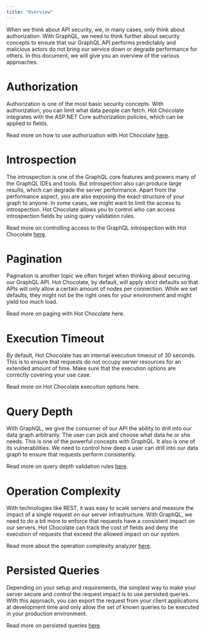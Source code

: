 ```yaml
---
title: "Overview"
---
```


When we think about API security, we, in many cases, only think about authorization. With GraphQL, we need to think further about security concepts to ensure that our GraphQL API performs predictably and malicious actors do not bring our service down or degrade performance for others. In this document, we will give you an overview of the various approaches.

# Authorization

Authorization is one of the most basic security concepts. With authorization, you can limit what data people can fetch. Hot Chocolate integrates with the ASP.NET Core authorization policies, which can be applied to fields.

Read more on how to use authorization with Hot Chocolate [here](/docs/hotchocolate/security/authorization).

# Introspection

The introspection is one of the GraphQL core features and powers many of the GraphQL IDEs and tools. But introspection also can produce large results, which can degrade the server performance. Apart from the performance aspect, you are also exposing the exact structure of your graph to anyone. In some cases, we might want to limit the access to introspection. Hot Chocolate allows you to control who can access introspection fields by using query validation rules.

Read more on controlling access to the GraphQL introspection with Hot Chocolate [here](/docs/hotchocolate/security/introspection).

# Pagination

Pagination is another topic we often forget when thinking about securing our GraphQL API. Hot Chocolate, by default, will apply strict defaults so that APIs will only allow a certain amount of nodes per connection. While we set defaults, they might not be the right ones for your environment and might yield too much load.

Read more on paging with Hot Chocolate here.

# Execution Timeout

By default, Hot Chocolate has an internal execution timeout of 30 seconds. This is to ensure that requests do not occupy server resources for an extended amount of time. Make sure that the execution options are correctly covering your use case.

Read more on Hot Chocolate execution options here.

# Query Depth

With GraphQL, we give the consumer of our API the ability to drill into our data graph arbitrarily. The user can pick and choose what data he or she needs. This is one of the powerful concepts with GraphQL. It also is one of its vulnerabilities. We need to control how deep a user can drill into our data graph to ensure that requests perform consistently.

Read more on query depth validation rules [here](/docs/hotchocolate/security/query-depth).

# Operation Complexity

With technologies like REST, it was easy to scale servers and measure the impact of a single request on our server infrastructure. With GraphQL, we need to do a bit more to enforce that requests have a consistent impact on our servers. Hot Chocolate can track the cost of fields and deny the execution of requests that exceed the allowed impact on our system.

Read more about the operation complexity analyzer [here](/docs/hotchocolate/security/operation-complexity).

# Persisted Queries

Depending on your setup and requirements, the simplest way to make your server secure and control the request impact is to use persisted queries. With this approach, you can export the request from your client applications at development time and only allow the set of known queries to be executed in your production environment.

Read more on persisted queries [here](/docs/hotchocolate/performance/persisted-queries).
